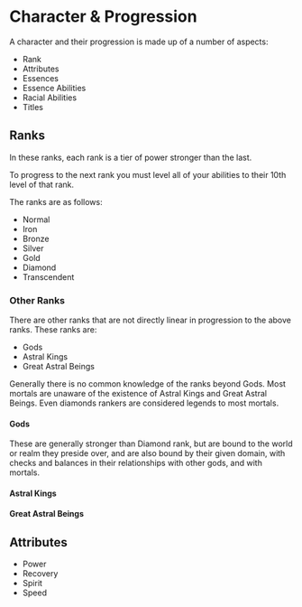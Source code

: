 # Character & Progression

A character and their progression is made up of a number of aspects:

- Rank
- Attributes
- Essences
- Essence Abilities
- Racial Abilities
- Titles

## Ranks

In these ranks, each rank is a tier of power stronger than the last.

To progress to the next rank you must level all of your abilities to their 10th level of that rank.

The ranks are as follows:

- Normal
- Iron
- Bronze
- Silver
- Gold
- Diamond
- Transcendent

### Other Ranks

There are other ranks that are not directly linear in progression to the above ranks. These ranks are:

- Gods
- Astral Kings
- Great Astral Beings

Generally there is no common knowledge of the ranks beyond Gods. Most mortals are unaware of the existence of Astral Kings and Great Astral Beings. Even diamonds rankers are considered legends to most mortals.

#### Gods

These are generally stronger than Diamond rank, but are bound to the world or realm they preside over, and are also bound by their given domain, with checks and balances in their relationships with other gods, and with mortals.

#### Astral Kings

#### Great Astral Beings

## Attributes

- Power
- Recovery
- Spirit
- Speed
